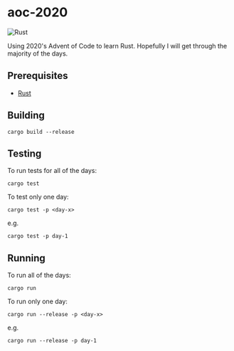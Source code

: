 # aoc-2020

![Rust](https://github.com/tardisman5197/aoc-2020/workflows/Rust/badge.svg?branch=main)

Using 2020's Advent of Code to learn Rust. Hopefully I will get through the majority of the days.

## Prerequisites

* [Rust](https://www.rust-lang.org/tools/install)

## Building

```
cargo build --release
```

## Testing

To run tests for all of the days:

```
cargo test
```

To test only one day:

```
cargo test -p <day-x>
```

e.g.

```
cargo test -p day-1
```

## Running

To run all of the days:

```
cargo run
```

To run only one day:

```
cargo run --release -p <day-x>
```

e.g.

```
cargo run --release -p day-1
```
